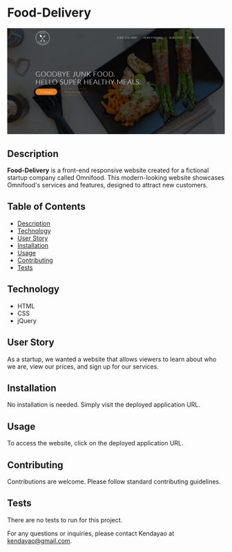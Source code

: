 # Food-Delivery
![Omnifood](https://github.com/Mohammad-Shoeb-Faizan/Omnifood/blob/main/display.jpeg)

## Description

**Food-Delivery** is a front-end responsive website created for a fictional startup company called Omnifood. This modern-looking website showcases Omnifood's services and features, designed to attract new customers.

## Table of Contents

- [Description](#description)
- [Technology](#technology)
- [User Story](#user-story)
- [Installation](#installation)
- [Usage](#usage)
- [Contributing](#contributing)
- [Tests](#tests)

## Technology

- HTML
- CSS
- jQuery

## User Story

As a startup, we wanted a website that allows viewers to learn about who we are, view our prices, and sign up for our services.

## Installation

No installation is needed. Simply visit the deployed application URL.

## Usage

To access the website, click on the deployed application URL.

## Contributing

Contributions are welcome. Please follow standard contributing guidelines.

## Tests

There are no tests to run for this project.

For any questions or inquiries, please contact Kendayao at kendayao@gmail.com.
